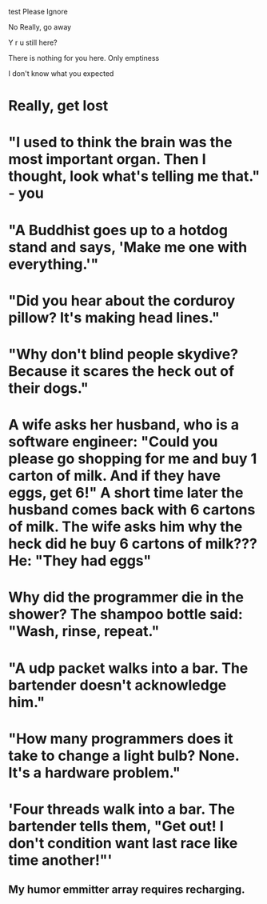  test
 Please Ignore

















































































































 No Really, go away





























































































































 Y r u still here?
















































































































































































































 There is nothing for you here. Only emptiness


























































































































































































































 I don't know what you expected




























































































































































































































































































































# Really, get lost




































































































































































































































































































# "I used to think the brain was the most important organ. Then I thought, look what's telling me that." - you
















































































































































































































































































# "A Buddhist goes up to a hotdog stand and says, 'Make me one with everything.'"


































































































































































































































































































# "Did you hear about the corduroy pillow? It's making head lines."

























































































































































































































































































# "Why don't blind people skydive? Because it scares the heck out of their dogs."
























































































































































































































































# A wife asks her husband, who is a software engineer: "Could you please go shopping for me and buy 1 carton of milk. And if they have eggs, get 6!" A short time later the husband comes back with 6 cartons of milk. The wife asks him why the heck did he buy 6 cartons of milk??? He: "They had eggs"









































































































































































































































































# Why did the programmer die in the shower? The shampoo bottle said: "Wash, rinse, repeat."















































































































































































































































































































































# "A udp packet walks into a bar. The bartender doesn't acknowledge him."


















































































































































































































































































































































































# "How many programmers does it take to change a light bulb? None. It's a hardware problem."































































































































































































































# 'Four threads walk into a bar. The bartender tells them, "Get out! I don't condition want last race like time another!"'




























































































































## My humor emmitter array requires recharging.
